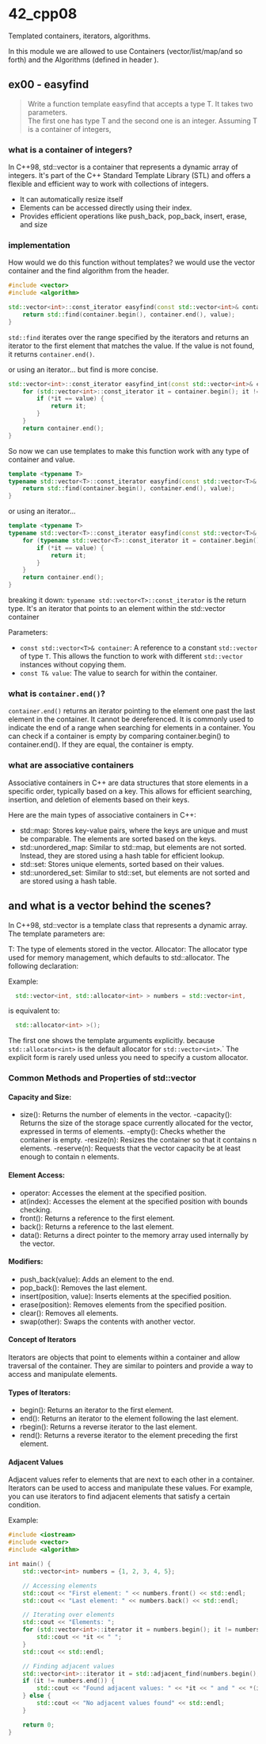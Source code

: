 # 42_cpp08

Templated containers, iterators, algorithms.

In this module we are allowed to use Containers (vector/list/map/and so forth) and the Algorithms (defined in header <algorithm>).

## ex00 - easyfind
>Write a function template easyfind that accepts a type T. It takes two parameters.  
The first one has type T and the second one is an integer.
Assuming T is a container of integers,

### what is a container of integers?
In C++98, std::vector<int> is a container that represents a dynamic array of integers. It's part of the C++ Standard Template Library (STL) and offers a flexible and efficient way to work with collections of integers.  
- It can automatically resize itself
- Elements can be accessed directly using their index.
- Provides efficient operations like push_back, pop_back, insert, erase, and size

### implementation

How would we do this function without templates? we would use the vector container and the find algorithm from the <algorithm> header.  
```cpp
#include <vector>
#include <algorithm>

std::vector<int>::const_iterator easyfind(const std::vector<int>& container, int value) {
	return std::find(container.begin(), container.end(), value);
}

```
`std::find` iterates over the range specified by the iterators and returns an iterator to the first element that matches the value. If the value is not found, it returns `container.end()`.

or using an iterator... but find is more concise.  
```cpp
std::vector<int>::const_iterator easyfind_int(const std::vector<int>& container, int value) {
    for (std::vector<int>::const_iterator it = container.begin(); it != container.end(); ++it) {
        if (*it == value) {
            return it;
        }
    }
    return container.end();
}
```
So now we can use templates to make this function work with any type of container and value.  
```cpp
template <typename T>
typename std::vector<T>::const_iterator easyfind(const std::vector<T>& container, const T& value) {
    return std::find(container.begin(), container.end(), value);
}
```
or using an iterator...  
```cpp
template <typename T>
typename std::vector<T>::const_iterator easyfind(const std::vector<T>& container, const T& value) {
    for (typename std::vector<T>::const_iterator it = container.begin(); it != container.end(); ++it) {
        if (*it == value) {
            return it;
        }
    }
    return container.end();
}
```

breaking it down:
`typename std::vector<T>::const_iterator` is the return type. It's an iterator that points to an element within the std::vector<T> container

Parameters:
- `const std::vector<T>& container`: A reference to a constant `std::vector` of type `T`. This allows the function to work with different `std::vector` instances without copying them.
- `const T& value`: The value to search for within the container.



### what is `container.end()`?
`container.end()` returns an iterator pointing to the element one past the last element in the container. It cannot be dereferenced. It is commonly used to indicate the end of a range when searching for elements in a container. You can check if a container is empty by comparing container.begin() to container.end(). If they are equal, the container is empty.  

### what are associative containers
Associative containers in C++ are data structures that store elements in a specific order, typically based on a key. This allows for efficient searching, insertion, and deletion of elements based on their keys.

Here are the main types of associative containers in C++:  
- std::map: Stores key-value pairs, where the keys are unique and must be comparable. The elements are sorted based on the keys.  
- std::unordered_map: Similar to std::map, but elements are not sorted. Instead, they are stored using a hash table for efficient lookup.  
- std::set: Stores unique elements, sorted based on their values.  
- std::unordered_set: Similar to std::set, but elements are not sorted and are stored using a hash table.  

## and what is a vector behind the scenes?
In C++98, std::vector is a template class that represents a dynamic array. The template parameters are:

T: The type of elements stored in the vector.
Allocator: The allocator type used for memory management, which defaults to std::allocator<T>.
The following declaration:


Example:
```cpp
  std::vector<int, std::allocator<int> > numbers = std::vector<int, 

```
is equivalent to:

```cpp
  std::allocator<int> >();
```
The first one shows the template arguments explicitly.
because `std::allocator<int>` is the default allocator for `std::vector<int>`.` The explicit form is rarely used unless you need to specify a custom allocator.

### Common Methods and Properties of std::vector

#### Capacity and Size:

- size(): Returns the number of elements in the vector.
-capacity(): Returns the size of the storage space currently allocated for the vector, expressed in terms of elements.
-empty(): Checks whether the container is empty.
-resize(n): Resizes the container so that it contains n elements.
-reserve(n): Requests that the vector capacity be at least enough to contain n elements.

#### Element Access:

- operator[](index): Accesses the element at the specified position.
- at(index): Accesses the element at the specified position with bounds checking.
- front(): Returns a reference to the first element.
- back(): Returns a reference to the last element.
- data(): Returns a direct pointer to the memory array used internally by the vector.

#### Modifiers:

- push_back(value): Adds an element to the end.
- pop_back(): Removes the last element.
- insert(position, value): Inserts elements at the specified position.
- erase(position): Removes elements from the specified position.
- clear(): Removes all elements.
- swap(other): Swaps the contents with another vector.

#### Concept of Iterators
Iterators are objects that point to elements within a container and allow traversal of the container. They are similar to pointers and provide a way to access and manipulate elements.

#### Types of Iterators:
- begin(): Returns an iterator to the first element.
- end(): Returns an iterator to the element following the last element.
- rbegin(): Returns a reverse iterator to the last element.
- rend(): Returns a reverse iterator to the element preceding the first element.

#### Adjacent Values
Adjacent values refer to elements that are next to each other in a container. Iterators can be used to access and manipulate these values. For example, you can use iterators to find adjacent elements that satisfy a certain condition.

Example:
```cpp
#include <iostream>
#include <vector>
#include <algorithm>

int main() {
    std::vector<int> numbers = {1, 2, 3, 4, 5};

    // Accessing elements
    std::cout << "First element: " << numbers.front() << std::endl;
    std::cout << "Last element: " << numbers.back() << std::endl;

    // Iterating over elements
    std::cout << "Elements: ";
    for (std::vector<int>::iterator it = numbers.begin(); it != numbers.end(); ++it) {
        std::cout << *it << " ";
    }
    std::cout << std::endl;

    // Finding adjacent values
    std::vector<int>::iterator it = std::adjacent_find(numbers.begin(), numbers.end());
    if (it != numbers.end()) {
        std::cout << "Found adjacent values: " << *it << " and " << *(it + 1) << std::endl;
    } else {
        std::cout << "No adjacent values found" << std::endl;
    }

    return 0;
}
```